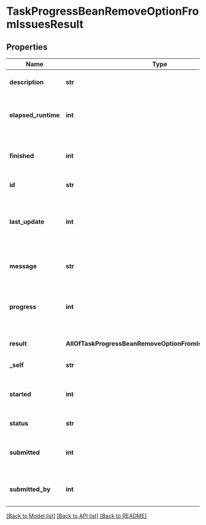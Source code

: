 # TaskProgressBeanRemoveOptionFromIssuesResult

## Properties
Name | Type | Description | Notes
------------ | ------------- | ------------- | -------------
**description** | **str** | The description of the task. | [optional] 
**elapsed_runtime** | **int** | The execution time of the task, in milliseconds. | 
**finished** | **int** | A timestamp recording when the task was finished. | [optional] 
**id** | **str** | The ID of the task. | 
**last_update** | **int** | A timestamp recording when the task progress was last updated. | 
**message** | **str** | Information about the progress of the task. | [optional] 
**progress** | **int** | The progress of the task, as a percentage complete. | 
**result** | **AllOfTaskProgressBeanRemoveOptionFromIssuesResultResult** | The result of the task execution. | [optional] 
**_self** | **str** | The URL of the task. | 
**started** | **int** | A timestamp recording when the task was started. | [optional] 
**status** | **str** | The status of the task. | 
**submitted** | **int** | A timestamp recording when the task was submitted. | 
**submitted_by** | **int** | The ID of the user who submitted the task. | 

[[Back to Model list]](../README.md#documentation-for-models) [[Back to API list]](../README.md#documentation-for-api-endpoints) [[Back to README]](../README.md)

